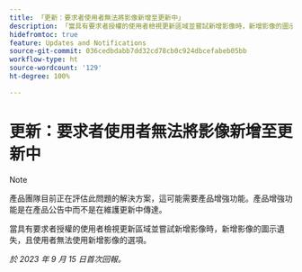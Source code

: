 ```yaml
---
title: 「更新：要求者使用者無法將影像新增至更新中」
description: 「當具有要求者授權的使用者檢視更新區域並嘗試新增影像時，新增影像的圖示遺失，且使用者無法使用新增影像的選項。」
hidefromtoc: true
feature: Updates and Notifications
source-git-commit: 036cedbdabb7dd32cd78cb0c924dbcefabeb05bb
workflow-type: ht
source-wordcount: '129'
ht-degree: 100%

---
```



# 更新：要求者使用者無法將影像新增至更新中

>[!NOTE]
>
>產品團隊目前正在評估此問題的解決方案，這可能需要產品增強功能。產品增強功能是在產品公告中而不是在維護更新中傳達。

當具有要求者授權的使用者檢視更新區域並嘗試新增影像時，新增影像的圖示遺失，且使用者無法使用新增影像的選項。

_於 2023 年 9 月 15 日首次回報。_
